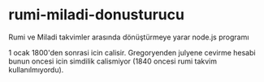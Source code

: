 # rumi-miladi-donusturucu
Rumi ve Miladi takvimler arasında dönüştürmeye yarar node.js programı

1 ocak 1800'den sonrasi icin calisir. Gregoryenden 
julyene cevirme hesabi bunun oncesi icin simdilik 
calismiyor (1840 oncesi rumi takvim kullanılmıyordu).

